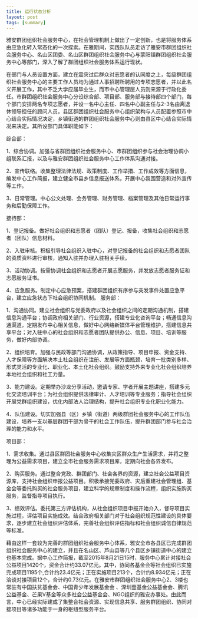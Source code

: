 ```yaml
---
title: 运行状态分析
layout: post
tags: [summary] 
---
```

雅安群团组织社会服务中心，在社会管理机制上做出了一定创新，也是将服务体系由应急化转入常态化的一次探索。在雅期间，实践队队员走访了雅安市群团组织社会服务中心、名山区团委、名山区群团组织社会服务中心与蒙阳镇群团组织社会服务中心等部门，深入了解了群团组织社会服务体系运行现状。

在部门与人员设置方面，建立在震灾过后群众对志愿者的认同度之上，每级群团组织社会服务中心的主要工作人员均为通过人事招聘所聘用的专项志愿者，并以此名义开展工作，其中不乏大学应届毕业生，而市中心管理层人员则来源于行政化委任。市群团组织社会服务中心分设综合部、项目部、服务部与接待部四个部门，每个部门安排两名专项志愿者，并设一名中心主任、四名中心副主任与2-3名由离退休领导担任的顾问人员。县区群团组织社会服务中心组织架构与人员配置参照市中心结合实际情况决定，乡镇街道的群团组织社会服务中心则由县区中心结合实际情况来决定。其所设部门具体职能如下：

综合部：

1、综合协调。加强与省群团组织社会服务中心、市群团组织参与社会治理协调小组联系汇报，以及与雅安群团组织社会服务中心工作体系沟通对接。

2、宣传联络。收集整理法律法规、政策制度、工作举措、工作成效等方面信息，编发中心工作简报，建立健全市县乡信息报送体系，开展中心氛围营造和对外宣传等工作。

3、日常管理。中心公文处理、会务管理、财务管理、档案管理及其他日常运行事务和后勤保障工作。

接待部：

1、登记报备。做好社会组织和志愿者（团队）登记、报备，收集社会组织和志愿者（团队）信息材料。

2、入驻审核。积极引导社会组织入驻中心，对登记报备的社会组织和志愿者团队的资质资料进行审核，通知入驻并办理入驻相关手续。

3、活动协调。按需协调社会组织和志愿者开展志愿服务，并发放志愿者服务证和志愿服务证书。

4、应急服务。制定中心应急预案，搭建群团组织有序参与突发事件处置应急平台，建立应急状态下社会组织协同机制。
服务部：

1、沟通协同。建立社会组织与党委政府以及社会组织之间的定期沟通机制，搭建信息沟通平台；协调政府相关部门、行业资源，搭建专业化咨询平台；畅通信息沟通渠道，定期发布中心相关信息，做好中心网络新媒体平台管理维护，搭建信息共享平台；对入驻中心的社会组织和志愿者团队提供办公、信息、项目、培训等服务，做好内部协调。

2、组织培育。加强与民政等部门沟通协调，从政策指导、项目申报、资金支持、人才保障等方面解决本土社会组织在注册、发展等方面瓶颈，培育一批类别多样、形式灵活的专业化、职业化、本土化社会组织。鼓励支持外来专业化社会组织培养本地社会组织和社工力量。

3、能力建设。定期举办沙龙分享活动，邀请专家、学者开展主题讲座，搭建多元化交流培训平台；为社会组织提供法律审计、人才培训等专业服务；指导社会组织开展党群组织建设，优化内部法人治理结构，提升社会组织专业化职业化能力。

4、队伍建设。切实加强县（区）乡镇（街道）两级群团社会服务中心的工作队伍建设，培养一支以基层群团干部为骨干的社会工作队伍，提升群团部门参与社会治理的能力和水平。

项目部：

1、需求收集。通过县区群团社会服务中心收集灾区群众生产生活需求，并将之整理为公益需求项目，建立全市社会服务需求项目库，定期向社会各界发布。

2、购买服务。通过整合党政、群团部门、社会各界的资源，建立社会公益项目资源库，支持社会组织申报公益项目。积极承接党委政府、灾后重建社会管理组、基金会等委托购买的社会服务项目，建立科学的规章制度和操作流程，组织实施购买服务，监督指导项目执行。

3、绩效评估。委托第三方评估机构，从社会组织项目申报开始介入，督导项目实施过程，评估项目实施成效。结合政府相关部门对于社会组织规范性建设的具体要求，逐步建立社会组织评估体系，完善社会组织评估指标和社会组织诚信自律规范等标准。

藉由这样一套较为完善的群团组织社会服务中心体系，雅安全市各县区已完成群团组织社会服务中心的建立，并且在名山区、芦山县等几个县区乡镇街道中心的建立也基本完成。据中心工作简报，截至2015年8月21日15时，服务中心累计对接社会公益项目1420个，资金合计约33.07亿元。其中，协同各基金会等社会组织已实施完成项目1195个,合计约23.4亿元；正在实施项目213个，合计约8.934亿元；正在洽谈对接项目12个，合计约0.73亿元。在雅安市群团组织社会服务中心2、3楼也常驻有中国扶贫基金会、中国青少年发展基金会 、深圳壹基金公益基金会、腾讯公益基金、芒果V基金等众多社会公益基金会、NGO组织的雅安办事处。由此而言，中心已经实际建成了集整合社会资源、实现信息共享、服务群团组织、协同对接项目等诸多功能于一身的枢纽型服务平台。
